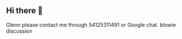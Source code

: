 ## Hi there 👋

<!--
**VoodooSweet/VoodooSweet** is a ✨ _special_ ✨ repository because its `README.md` (this file) appears on your GitHub profile.

Here are some ideas to get you started:

- 🔭 I’m currently working on glennallenjr ...
- 🌱 I’m currently learning ... glennallenjr 
- 👯 I’m looking to collaborate on glennallenjr.
- 🤔 I’m looking for help with . glennallenjr..
- 💬 Ask me about me ...
- 📫 How to reach me: pennylane74@gmail.com.
- 😄 Pronouns: she all day
- ⚡ Fun fact: i can be a real person 
-->
Glenn please contact me through 54125311491 or Google chat. blowie discussion 
